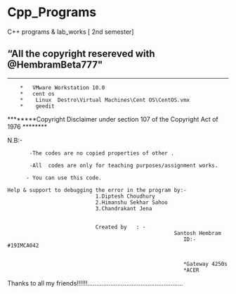 # Cpp_Programs
C++ programs &amp;  lab_works [  2nd semester]





 “All the copyright resereved with @HembramBeta777"
---------------------------------------------------------------------------------------------
---------------------------------------------------------------------------------------------

		*   VMware Workstation 10.0
		*   cent os
		*    Linux  Destro\Virtual Machines\Cent OS\CentOS.vmx
		*    geedit
		

********Copyright Disclaimer under section 107 of the Copyright Act of 1976 ********

N.B:-

           -The codes are no copied properties of other .

           -All  codes are only for teaching purposes/assignment works.

          - You can use this code.

	Help & support to debugging the error in the program by:-
								1.Diptesh Choudhury
								2.Himanshu Sekhar Sahoo
								3.Chandrakant Jena
								

	                          	Created by   : -
	                                                 	 Santosh Hembram
	                                            			ID:- #19IMCA042


		                                            		*Gateway 4250s
			                                              	*ACER
		

		

Thanks to all my friends!!!!!!......................................................


